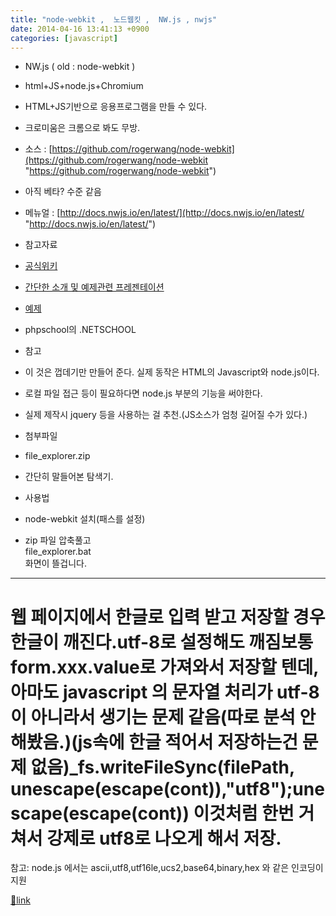 ```yaml
---
title: "node-webkit ,  노드웹킷 ,  NW.js , nwjs"
date: 2014-04-16 13:41:13 +0900
categories: [javascript]
---
```


- NW.js ( old : node-webkit )
- html+JS+node.js+Chromium
- HTML+JS기반으로 응용프로그램을 만들 수 있다.
- 크로미움은 크롬으로 봐도 무방.
- 소스 : [https://github.com/rogerwang/node-webkit](https://github.com/rogerwang/node-webkit "https://github.com/rogerwang/node-webkit")
- 아직 베타? 수준 같음
- 메뉴얼 : [http://docs.nwjs.io/en/latest/](http://docs.nwjs.io/en/latest/ "http://docs.nwjs.io/en/latest/")

- 참고자료
- [공식위키](https://github.com/rogerwang/node-webkit/wiki "공식위키")
- [간단한 소개 및 예제관련 프레젠테이션](http://www.slideshare.net/ukjinplant/node-webkit-32736350 "간단한 소개 및 예제관련 프레젠테이션")
- [예제](https://github.com/composite/NodePlatform "예제")
- phpschool의 .NETSCHOOL


- 참고
- 이 것은 껍데기만 만들어 준다. 실제 동작은 HTML의 Javascript와 node.js이다.
- 로컬 파일 접근 등이 필요하다면 node.js 부분의 기능을 써야한다.

- 실제 제작시 jquery 등을 사용하는 걸 추천.(JS소스가 엄청 길어질 수가 있다.)

- 첨부파일
- file_explorer.zip
- 간단히 말들어본 탐색기.
- 사용법
- node-webkit 설치(패스를 설정)
- zip 파일 압축풀고   
file_explorer.bat  
화면이 뜰겁니다.




- - - - - -

# 웹 페이지에서 한글로 입력 받고 저장할 경우 한글이 깨진다.utf-8로 설정해도 깨짐보통 form.xxx.value로 가져와서 저장할 텐데,아마도 javascript 의 문자열 처리가 utf-8이 아니라서 생기는 문제 같음(따로 분석 안해봤음.)(js속에 한글 적어서 저장하는건 문제 없음)_fs.writeFileSync(filePath, unescape(escape(cont)),"utf8");unescape(escape(cont)) 이것처럼 한번 거쳐서 강제로 utf8로 나오게 해서 저장.  
참고: node.js 에서는 ascii,utf8,utf16le,ucs2,base64,binary,hex 와 같은 인코딩이 지원  



[🔗link](http://www.mins01.com/mh/tech/read/873)